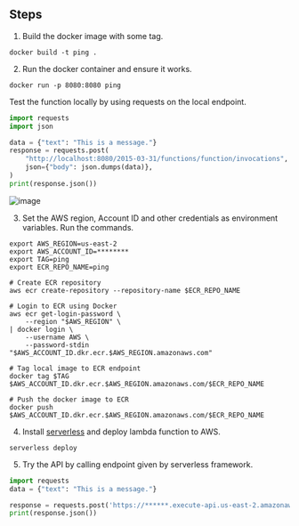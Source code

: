 
## Steps
1. Build the docker image with some tag.
```shell
docker build -t ping .
```

2. Run the docker container and ensure it works.
```shell
docker run -p 8080:8080 ping
```

Test the function locally by using requests on the local endpoint.
```python
import requests
import json

data = {"text": "This is a message."}
response = requests.post(
    "http://localhost:8080/2015-03-31/functions/function/invocations",
    json={"body": json.dumps(data)},
)
print(response.json())
```

![image](https://user-images.githubusercontent.com/8587189/121376984-b758e880-c961-11eb-9f98-69dee5842235.png)


3. Set the AWS region, Account ID and other credentials as environment variables. Run the commands.
```shell
export AWS_REGION=us-east-2
export AWS_ACCOUNT_ID=********
export TAG=ping
export ECR_REPO_NAME=ping

# Create ECR repository
aws ecr create-repository --repository-name $ECR_REPO_NAME

# Login to ECR using Docker
aws ecr get-login-password \
    --region "$AWS_REGION" \
| docker login \
    --username AWS \
    --password-stdin "$AWS_ACCOUNT_ID.dkr.ecr.$AWS_REGION.amazonaws.com"

# Tag local image to ECR endpoint
docker tag $TAG $AWS_ACCOUNT_ID.dkr.ecr.$AWS_REGION.amazonaws.com/$ECR_REPO_NAME

# Push the docker image to ECR
docker push $AWS_ACCOUNT_ID.dkr.ecr.$AWS_REGION.amazonaws.com/$ECR_REPO_NAME
```

4. Install [serverless](https://www.serverless.com/framework/docs/getting-started/) and deploy lambda function to AWS.
```
serverless deploy
```

5. Try the API by calling endpoint given by serverless framework.
```python
import requests
data = {"text": "This is a message."}

response = requests.post('https://******.execute-api.us-east-2.amazonaws.com/dev/ping', json=data)
print(response.json())
```
